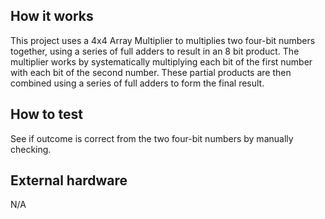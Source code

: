 <!---

This file is used to generate your project datasheet. Please fill in the information below and delete any unused
sections.

You can also include images in this folder and reference them in the markdown. Each image must be less than
512 kb in size, and the combined size of all images must be less than 1 MB.
-->

## How it works

This project uses a 4x4 Array Multiplier to multiplies two four-bit numbers together, using a series of full adders to result in an 8 bit product. The multiplier works by systematically multiplying each bit of the first number with each bit of the second number. These partial products are then combined using a series of full adders to form the final result.

## How to test

See if outcome is correct from the two four-bit numbers by manually checking.

## External hardware
N/A
